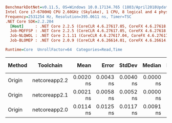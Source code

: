 ``` ini

BenchmarkDotNet=v0.11.5, OS=Windows 10.0.17134.765 (1803/April2018Update/Redstone4)
Intel Core i7-6700HQ CPU 2.60GHz (Skylake), 1 CPU, 8 logical and 4 physical cores
Frequency=2531254 Hz, Resolution=395.0611 ns, Timer=TSC
.NET Core SDK=2.2.204
  [Host]     : .NET Core 2.2.5 (CoreCLR 4.6.27617.05, CoreFX 4.6.27618.01), 64bit RyuJIT
  Job-MQFFSP : .NET Core 2.2.5 (CoreCLR 4.6.27617.05, CoreFX 4.6.27618.01), 64bit RyuJIT
  Job-NLQWOL : .NET Core 2.1.11 (CoreCLR 4.6.27617.04, CoreFX 4.6.27617.02), 64bit RyuJIT
  Job-BLOMEP : .NET Core 2.0.9 (CoreCLR 4.6.26614.01, CoreFX 4.6.26614.01), 64bit RyuJIT

Runtime=Core  UnrollFactor=64  Categories=Read,Time  

```
| Method |     Toolchain |      Mean |     Error |    StdDev |    Median |    Min |       Max | Ratio | RatioSD | Rank | Gen 0 | Gen 1 | Gen 2 | Allocated |
|------- |-------------- |----------:|----------:|----------:|----------:|-------:|----------:|------:|--------:|-----:|------:|------:|------:|----------:|
| Origin | netcoreapp2.2 | 0.0020 ns | 0.0043 ns | 0.0040 ns | 0.0000 ns | 0.0 ns | 0.0115 ns |     ? |       ? |    1 |     - |     - |     - |         - |
| Origin | netcoreapp2.1 | 0.0021 ns | 0.0058 ns | 0.0052 ns | 0.0000 ns | 0.0 ns | 0.0184 ns |     ? |       ? |    1 |     - |     - |     - |         - |
| Origin | netcoreapp2.0 | 0.0114 ns | 0.0125 ns | 0.0117 ns | 0.0091 ns | 0.0 ns | 0.0290 ns |     ? |       ? |    1 |     - |     - |     - |         - |
